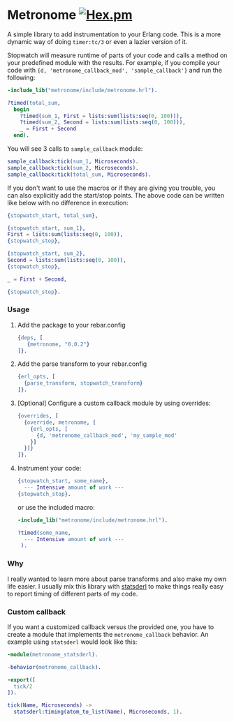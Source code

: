 Metronome [![Hex.pm](https://img.shields.io/hexpm/v/metronome.svg)](https://hex.pm/packages/metronome)
=====

A simple library to add instrumentation to your Erlang code. This is a more
dynamic way of doing `timer:tc/3` or even a lazier version of it.

Stopwatch will measure runtime of parts of your code and calls a method on your
predefined module with the results. For example, if you compile your code with
`{d, 'metronome_callback_mod', 'sample_callback'}` and run the following:

```erlang
-include_lib("metronome/include/metronome.hrl").

?timed(total_sum,
  begin
    ?timed(sum_1, First = lists:sum(lists:seq(0, 100))),
    ?timed(sum_2, Second = lists:sum(lists:seq(0, 100))),
    _ = First + Second
  end).
```

You will see 3 calls to `sample_callback` module:
```erlang
sample_callback:tick(sum_1, Microseconds).
sample_callback:tick(sum_2, Microseconds).
sample_callback:tick(total_sum, Microseconds).
```
If you don't want to use the macros or if they are giving you trouble, you can
also explicitly add the start/stop points. The above code can be written like below
with no difference in execution:

```erlang
{stopwatch_start, total_sum},

{stopwatch_start, sum_1},
First = lists:sum(lists:seq(0, 100)),
{stopwatch_stop},

{stopwatch_start, sum_2},
Second = lists:sum(lists:seq(0, 100)),
{stopwatch_stop},

_ = First + Second,

{stopwatch_stop}.
```

### Usage
1. Add the package to your rebar.config
   ```erlang
   {deps, [
      {metronome, "0.0.2"}
   ]}.
   ```

2. Add the parse transform to your rebar.config
   ```erlang
   {erl_opts, [
     {parse_transform, stopwatch_transform}
   ]}.
   ```

3. [Optional] Configure a custom callback module by using overrides:
   ```erlang
   {overrides, [
     {override, metronome, [
       {erl_opts, [
         {d, 'metronome_callback_mod', 'my_sample_mod'
       }]
     }]}
   ]}.
   ```

4. Instrument your code:
   ```erlang
   {stopwatch_start, some_name},
     --- Intensive amount of work ---
   {stopwatch_stop}.
   ```
   or use the included macro:

   ```erlang
   -include_lib("metronome/include/metronome.hrl").

   ?timed(some_name,
     --- Intensive amount of work ---
    ).
   ```
### Why
I really wanted to learn more about parse transforms and also make my own life
easier. I usually mix this library with [statsderl](https://github.com/lpgauth/statsderl)
to make things really easy to report timing of different parts of my code.

### Custom callback
If you want a customized callback versus the provided one, you have to create a
module that implements the `metronome_callback` behavior. An example using `statsderl`
would look like this:

```erlang
-module(metronome_statsderl).

-behavior(metronome_callback).

-export([
  tick/2
]).

tick(Name, Microseconds) ->
  statsderl:timing(atom_to_list(Name), Microseconds, 1).

```